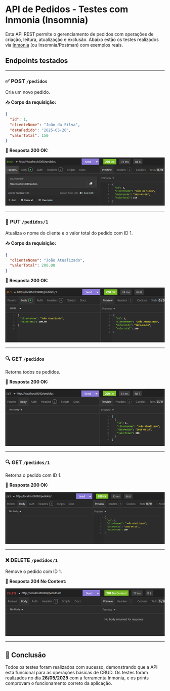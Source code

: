 # API de Pedidos - Testes com Inmonia (Insomnia)

Esta API REST permite o gerenciamento de pedidos com operações de criação, leitura, atualização e exclusão. Abaixo estão os testes realizados via [Inmonia](https://inmonia.rest/) (ou Insomnia/Postman) com exemplos reais.

## Endpoints testados

---

### ✅ **POST** `/pedidos`

Cria um novo pedido.

📥 **Corpo da requisição:**

```json
{
  "id": 1,
  "clienteNome": "João da Silva",
  "dataPedido": "2025-05-26",
  "valorTotal": 150
}
```

📸 **Resposta 200 OK:**

![POST /pedidos](img.png)

---

### 🔄 **PUT** `/pedidos/1`

Atualiza o nome do cliente e o valor total do pedido com ID 1.

📥 **Corpo da requisição:**

```json
{
  "clienteNome": "João Atualizado",
  "valorTotal": 200.00
}
```

📸 **Resposta 200 OK:**

![PUT /pedidos/1](img_1.png)

---

### 🔍 **GET** `/pedidos`

Retorna todos os pedidos.

📸 **Resposta 200 OK:**

![GET /pedidos](img_2.png)

---

### 🔍 **GET** `/pedidos/1`

Retorna o pedido com ID 1.

📸 **Resposta 200 OK:**

![GET /pedidos/1](img_3.png)

---

### ❌ **DELETE** `/pedidos/1`

Remove o pedido com ID 1.

📸 **Resposta 204 No Content:**

![DELETE /pedidos/1](img_4.png)

---

## 🧪 Conclusão

Todos os testes foram realizados com sucesso, demonstrando que a API está funcional para as operações básicas de CRUD. Os testes foram realizados no dia **26/05/2025** com a ferramenta Inmonia, e os prints comprovam o funcionamento correto da aplicação.
